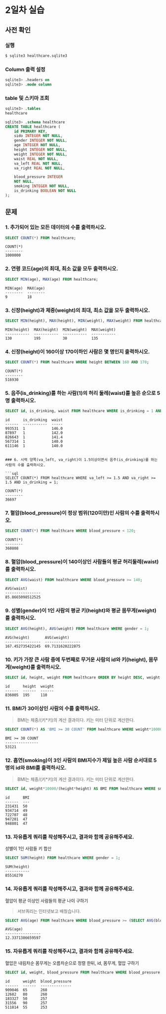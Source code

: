 # 2일차 실습

## 사전 확인

### 실행

```bash
$ sqlite3 healthcare.sqlite3 
```

### Column 출력 설정

```sql
sqlite3> .headers on 
sqlite3> .mode column
```

### table 및 스키마 조회

```sql
sqlite3> .tables
healthcare

sqlite3> .schema healthcare
CREATE TABLE healthcare (
    id PRIMARY KEY,        
    sido INTEGER NOT NULL, 
    gender INTEGER NOT NULL,
    age INTEGER NOT NULL,  
    height INTEGER NOT NULL,
    weight INTEGER NOT NULL,
    waist REAL NOT NULL,   
    va_left REAL NOT NULL, 
    va_right REAL NOT NULL,

    blood_pressure INTEGER 
    NOT NULL,
    smoking INTEGER NOT NULL,
    is_drinking BOOLEAN NOT NULL
);
```

## 문제

### 1. 추가되어 있는 모든 데이터의 수를 출력하시오.

```sql
SELECT COUNT(*) FROM healthcare;
```

```
COUNT(*)
--------
1000000
```

### 2. 연령 코드(age)의 최대, 최소 값을 모두 출력하시오. 

```sql
SELECT MIN(age), MAX(age) FROM healthcare;
```

```
MIN(age)  MAX(age)
--------  --------
9         18
```

### 3. 신장(height)과 체중(weight)의 최대, 최소 값을 모두 출력하시오.

```sql
SELECT MIN(height), MAX(height), MIN(weight), MAX(weight) FROM healthcare;
```

```
MIN(height)  MAX(height)  MIN(weight)  MAX(weight)
-----------  -----------  -----------  -----------
130          195          30           135
```

### 4. 신장(height)이 160이상 170이하인 사람은 몇 명인지 출력하시오.

```sql
SELECT COUNT(*) FROM healthcare WHERE height BETWEEN 160 AND 170;
```

```
COUNT(*)
--------
516930
```

### 5. 음주(is_drinking)를 하는 사람(1)의 허리 둘레(waist)를 높은 순으로 5명 출력하시오. 

```sql
SELECT id, is_drinking, waist FROM healthcare WHERE is_drinking = 1 AND waist != '' ORDER BY waist DESC LIMIT 5;
```
```
id      is_drinking  waist
------  -----------  -----
993531  1            146.0
87897   1            142.0
826643  1            141.4
567314  1            140.0
611146  1            140.0
```

```

### 6. 시력 양쪽(va_left, va_right)이 1.5이상이면서 음주(is_drinking)를 하는 사람의 수를 출력하시오.

```sql
SELECT COUNT(*) FROM healthcare WHERE va_left >= 1.5 AND va_right >= 1.5 AND is_drinking = 1;
```

```
COUNT(*)
--------
36697
```

### 7. 혈압(blood_pressure)이 정상 범위(120미만)인 사람의 수를 출력하시오.

```sql
SELECT COUNT(*) FROM healthcare WHERE blood_pressure < 120;
```

```
COUNT(*)
--------
360808
```

### 8. 혈압(blood_pressure)이 140이상인 사람들의 평균 허리둘레(waist)를 출력하시오.

```sql
SELECT AVG(waist) FROM healthcare WHERE blood_pressure >= 140;
```

```
AVG(waist)
----------------
85.8665098512525
```

### 9. 성별(gender)이 1인 사람의 평균 키(height)와 평균 몸무게(weight)를 출력하시오.

```sql
SELECT AVG(height), AVG(weight) FROM healthcare WHERE gender = 1;
```

```
AVG(height)       AVG(weight)
----------------  ----------------
167.452735422145  69.7131620222875
```

### 10. 키가 가장 큰 사람 중에 두번째로 무거운 사람의 id와 키(height), 몸무게(weight)를 출력하시오.

```sql
SELECT id, height, weight FROM healthcare ORDER BY height DESC, weight DESC LIMIT 1 OFFSET 1;
```

```
id      height  weight
------  ------  ------
836005  195     110
```

### 11. BMI가 30이상인 사람의 수를 출력하시오. 

> BMI는 체중/(키*키)의 계산 결과이다. 
> 키는 미터 단위로 계산한다.

```sql
SELECT COUNT(*) AS 'BMI >= 30 COUNT' FROM healthcare WHERE weight*10000/(height*height) >= 30;
```

```
BMI >= 30 COUNT
---------------
53121
```

### 12. 흡연(smoking)이 3인 사람의 BMI지수가 제일 높은 사람 순서대로 5명의 id와 BMI를 출력하시오.

> BMI는 체중/(키*키)의 계산 결과이다. 
> 키는 미터 단위로 계산한다.

```sql
SELECT id, weight*10000/(height*height) AS BMI FROM healthcare WHERE smoking = 3 ORDER BY weight*10000/(height*height) DESC LIMIT 5;
```

```
id      BMI
------  ---
231431  50
934714  49
722707  48
947281  47
948801  47
```

### 13. 자유롭게 쿼리를 작성해주시고, 결과와 함께 공유해주세요.
성별이 1인 사람들 키 합산

```sql
SELECT SUM(height) FROM healthcare WHERE gender = 1;
```
```
SUM(height)
-----------
85516270
```

### 14. 자유롭게 쿼리를 작성해주시고, 결과와 함께 공유해주세요.
혈압이 평균 이상인 사람들의 평균 나이 구하기
>서브쿼리는 인터넷보고 배웠습니다.
```sql
SELECT AVG(age) FROM healthcare WHERE blood_pressure >= (SELECT AVG(blood_pressure) FROM healthcare);
```

```
AVG(age)
----------------
12.3371386659597
```

### 15. 자유롭게 쿼리를 작성해주시고, 결과와 함께 공유해주세요.
혈압은 내림차순 몸무게는 오름차순으로 정렬 한뒤, id, 몸무게, 혈압 구하기
```sql
SELECT id, weight, blood_pressure FROM healthcare WHERE blood_pressure !='' ORDER BY blood_pressure DESC, weight LIMIT 5;
```

```
id      weight  blood_pressure
------  ------  --------------
909046  65      260
12682   80      260
183327  50      257
31556   90      257
511814  55      253
```